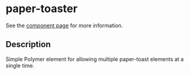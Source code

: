 paper-toaster
================

See the [component page](http://SlicedSilver.github.io/paper-toaster) for more information.  

## Description

Simple Polymer element for allowing multiple paper-toast elements at a single time.  
